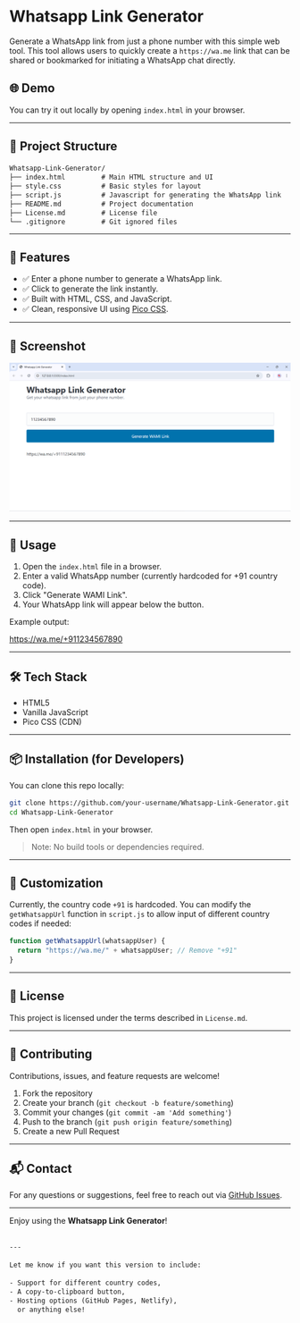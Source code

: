 # Whatsapp Link Generator

Generate a WhatsApp link from just a phone number with this simple web tool. This tool allows users to quickly create a `https://wa.me` link that can be shared or bookmarked for initiating a WhatsApp chat directly.

## 🌐 Demo

You can try it out locally by opening `index.html` in your browser.

---

## 📁 Project Structure

```
Whatsapp-Link-Generator/
├── index.html         # Main HTML structure and UI
├── style.css          # Basic styles for layout
├── script.js          # Javascript for generating the WhatsApp link
├── README.md          # Project documentation
├── License.md         # License file
└── .gitignore         # Git ignored files
```

---

## 🚀 Features

- ✅ Enter a phone number to generate a WhatsApp link.
- ✅ Click to generate the link instantly.
- ✅ Built with HTML, CSS, and JavaScript.
- ✅ Clean, responsive UI using [Pico CSS](https://picocss.com/).

---

## 📸 Screenshot

![Whatsapp Link Generator Screenshot](/img/Screenshot-wami.png) <!-- Replace with actual screenshot if desired -->

---

## 🔧 Usage

1. Open the `index.html` file in a browser.
2. Enter a valid WhatsApp number (currently hardcoded for +91 country code).
3. Click "Generate WAMI Link".
4. Your WhatsApp link will appear below the button.

Example output:

https://wa.me/+911234567890

---

## 🛠 Tech Stack

- HTML5
- Vanilla JavaScript
- Pico CSS (CDN)

---

## 📦 Installation (for Developers)

You can clone this repo locally:

```bash
git clone https://github.com/your-username/Whatsapp-Link-Generator.git
cd Whatsapp-Link-Generator

```

Then open `index.html` in your browser.

> Note: No build tools or dependencies required.

---

## 📌 Customization

Currently, the country code `+91` is hardcoded. You can modify the `getWhatsappUrl` function in `script.js` to allow input of different country codes if needed:

```js
function getWhatsappUrl(whatsappUser) {
  return "https://wa.me/" + whatsappUser; // Remove "+91"
}
```

---

## 🧾 License

This project is licensed under the terms described in `License.md`.

---

## 🙌 Contributing

Contributions, issues, and feature requests are welcome!

1. Fork the repository
2. Create your branch (`git checkout -b feature/something`)
3. Commit your changes (`git commit -am 'Add something'`)
4. Push to the branch (`git push origin feature/something`)
5. Create a new Pull Request

---

## 📬 Contact

For any questions or suggestions, feel free to reach out via [GitHub Issues](https://github.com/your-username/Whatsapp-Link-Generator/issues).

---

Enjoy using the **Whatsapp Link Generator**!

```

---

Let me know if you want this version to include:

- Support for different country codes,
- A copy-to-clipboard button,
- Hosting options (GitHub Pages, Netlify),
  or anything else!
```
